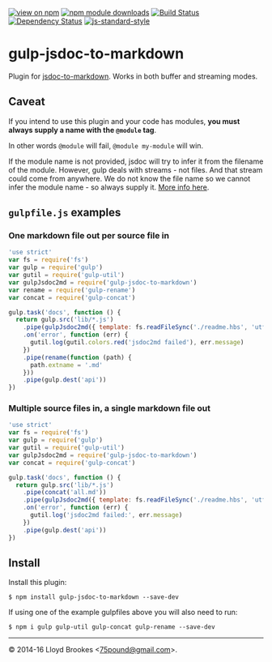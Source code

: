[![view on npm](http://img.shields.io/npm/v/gulp-jsdoc-to-markdown.svg)](https://www.npmjs.org/package/gulp-jsdoc-to-markdown)
[![npm module downloads](http://img.shields.io/npm/dt/gulp-jsdoc-to-markdown.svg)](https://www.npmjs.org/package/gulp-jsdoc-to-markdown)
[![Build Status](https://travis-ci.org/jsdoc2md/gulp-jsdoc-to-markdown.svg?branch=master)](https://travis-ci.org/jsdoc2md/gulp-jsdoc-to-markdown)
[![Dependency Status](https://david-dm.org/jsdoc2md/gulp-jsdoc-to-markdown.svg)](https://david-dm.org/jsdoc2md/gulp-jsdoc-to-markdown)
[![js-standard-style](https://img.shields.io/badge/code%20style-standard-brightgreen.svg)](https://github.com/feross/standard)

# gulp-jsdoc-to-markdown
Plugin for [jsdoc-to-markdown](https://github.com/jsdoc2md/jsdoc-to-markdown). Works in both buffer and streaming modes.

## Caveat
If you intend to use this plugin and your code has modules, **you must always supply a name with the `@module` tag**.

In other words `@module` will fail, `@module my-module` will win.

If the module name is not provided, jsdoc will try to infer it from the filename of the module. However, gulp deals with streams - not files. And that stream could come from anywhere. We do not know the file name so we cannot infer the module name - so always supply it. [More info here](http://usejsdoc.org/tags-module.html).

## `gulpfile.js` examples

### One markdown file out per source file in
```js
'use strict'
var fs = require('fs')
var gulp = require('gulp')
var gutil = require('gulp-util')
var gulpJsdoc2md = require('gulp-jsdoc-to-markdown')
var rename = require('gulp-rename')
var concat = require('gulp-concat')

gulp.task('docs', function () {
  return gulp.src('lib/*.js')
    .pipe(gulpJsdoc2md({ template: fs.readFileSync('./readme.hbs', 'utf8') }))
    .on('error', function (err) {
      gutil.log(gutil.colors.red('jsdoc2md failed'), err.message)
    })
    .pipe(rename(function (path) {
      path.extname = '.md'
    }))
    .pipe(gulp.dest('api'))
})
```

### Multiple source files in, a single markdown file out
```js
'use strict'
var fs = require('fs')
var gulp = require('gulp')
var gutil = require('gulp-util')
var gulpJsdoc2md = require('gulp-jsdoc-to-markdown')
var concat = require('gulp-concat')

gulp.task('docs', function () {
  return gulp.src('lib/*.js')
    .pipe(concat('all.md'))
    .pipe(gulpJsdoc2md({ template: fs.readFileSync('./readme.hbs', 'utf8') }))
    .on('error', function (err) {
      gutil.log('jsdoc2md failed:', err.message)
    })
    .pipe(gulp.dest('api'))
})
```

## Install
Install this plugin:
```
$ npm install gulp-jsdoc-to-markdown --save-dev
```
If using one of the example gulpfiles above you will also need to run:
```
$ npm i gulp gulp-util gulp-concat gulp-rename --save-dev
```

* * *

&copy; 2014-16 Lloyd Brookes \<75pound@gmail.com\>.
